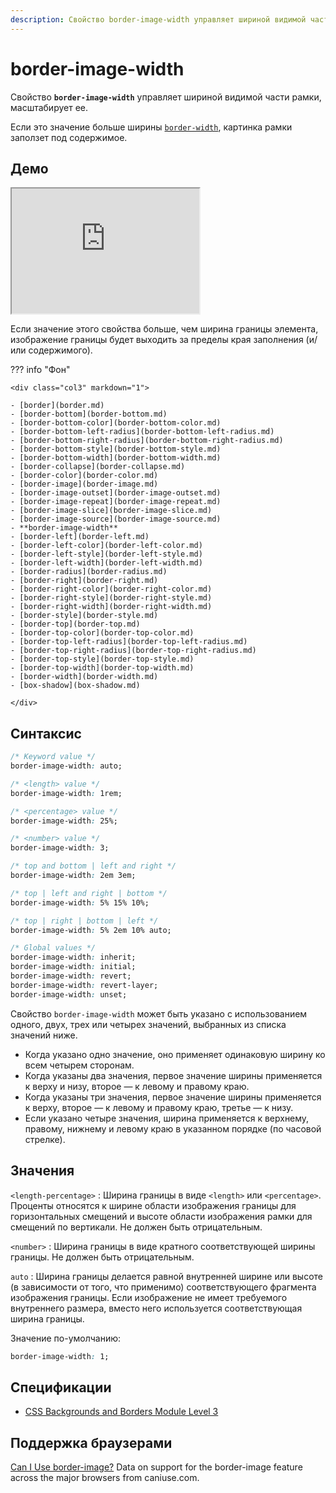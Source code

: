 ```yaml
---
description: Свойство border-image-width управляет шириной видимой части рамки, масштабирует ее
---
```


# border-image-width

Свойство **`border-image-width`** управляет шириной видимой части рамки, масштабирует ее.

Если это значение больше ширины [`border-width`](border-width.md), картинка рамки заползет под содержимое.

## Демо

<iframe class="interactive is-default-height" height="200" src="https://interactive-examples.mdn.mozilla.net/pages/css/border-image-width.html" title="MDN Web Docs Interactive Example" loading="lazy" data-readystate="complete"></iframe>

Если значение этого свойства больше, чем ширина границы элемента, изображение границы будет выходить за пределы края заполнения (и/или содержимого).

??? info "Фон"

    <div class="col3" markdown="1">

    - [border](border.md)
    - [border-bottom](border-bottom.md)
    - [border-bottom-color](border-bottom-color.md)
    - [border-bottom-left-radius](border-bottom-left-radius.md)
    - [border-bottom-right-radius](border-bottom-right-radius.md)
    - [border-bottom-style](border-bottom-style.md)
    - [border-bottom-width](border-bottom-width.md)
    - [border-collapse](border-collapse.md)
    - [border-color](border-color.md)
    - [border-image](border-image.md)
    - [border-image-outset](border-image-outset.md)
    - [border-image-repeat](border-image-repeat.md)
    - [border-image-slice](border-image-slice.md)
    - [border-image-source](border-image-source.md)
    - **border-image-width**
    - [border-left](border-left.md)
    - [border-left-color](border-left-color.md)
    - [border-left-style](border-left-style.md)
    - [border-left-width](border-left-width.md)
    - [border-radius](border-radius.md)
    - [border-right](border-right.md)
    - [border-right-color](border-right-color.md)
    - [border-right-style](border-right-style.md)
    - [border-right-width](border-right-width.md)
    - [border-style](border-style.md)
    - [border-top](border-top.md)
    - [border-top-color](border-top-color.md)
    - [border-top-left-radius](border-top-left-radius.md)
    - [border-top-right-radius](border-top-right-radius.md)
    - [border-top-style](border-top-style.md)
    - [border-top-width](border-top-width.md)
    - [border-width](border-width.md)
    - [box-shadow](box-shadow.md)

    </div>

## Синтаксис

```css
/* Keyword value */
border-image-width: auto;

/* <length> value */
border-image-width: 1rem;

/* <percentage> value */
border-image-width: 25%;

/* <number> value */
border-image-width: 3;

/* top and bottom | left and right */
border-image-width: 2em 3em;

/* top | left and right | bottom */
border-image-width: 5% 15% 10%;

/* top | right | bottom | left */
border-image-width: 5% 2em 10% auto;

/* Global values */
border-image-width: inherit;
border-image-width: initial;
border-image-width: revert;
border-image-width: revert-layer;
border-image-width: unset;
```

Свойство `border-image-width` может быть указано с использованием одного, двух, трех или четырех значений, выбранных из списка значений ниже.

- Когда указано одно значение, оно применяет одинаковую ширину ко всем четырем сторонам.
- Когда указаны два значения, первое значение ширины применяется к верху и низу, второе — к левому и правому краю.
- Когда указаны три значения, первое значение ширины применяется к верху, второе — к левому и правому краю, третье — к низу.
- Если указано четыре значения, ширина применяется к верхнему, правому, нижнему и левому краю в указанном порядке (по часовой стрелке).

## Значения

`<length-percentage>`
: Ширина границы в виде `<length>` или `<percentage>`. Проценты относятся к ширине области изображения границы для горизонтальных смещений и высоте области изображения рамки для смещений по вертикали. Не должен быть отрицательным.

`<number>`
: Ширина границы в виде кратного соответствующей ширины границы. Не должен быть отрицательным.

`auto`
: Ширина границы делается равной внутренней ширине или высоте (в зависимости от того, что применимо) соответствующего фрагмента изображения границы. Если изображение не имеет требуемого внутреннего размера, вместо него используется соответствующая ширина границы.

Значение по-умолчанию:

```css
border-image-width: 1;
```

## Спецификации

- [CSS Backgrounds and Borders Module Level 3](https://w3c.github.io/csswg-drafts/css-backgrounds/#the-border-image-width)

## Поддержка браузерами

<p class="ciu_embed" data-feature="border-image" data-periods="future_1,current,past_1,past_2">
  <a href="http://caniuse.com/#feat=border-image">Can I Use border-image?</a> Data on support for the border-image feature across the major browsers from caniuse.com.
</p>
